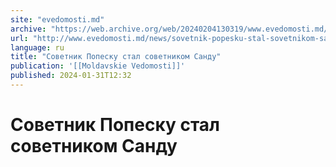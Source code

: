 ```yaml
---
site: "evedomosti.md"
archive: "https://web.archive.org/web/20240204130319/www.evedomosti.md/news/sovetnik-popesku-stal-sovetnikom-sandu"
url: "http://www.evedomosti.md/news/sovetnik-popesku-stal-sovetnikom-sandu"
language: ru
title: "Советник Попеску стал советником Санду"
publication: '[[Moldavskie Vedomosti]]'
published: 2024-01-31T12:32
---
```


# Советник Попеску стал советником Санду

